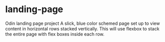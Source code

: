 # landing-page
Odin landing page project
A slick, blue color schemed page set up to view content in horizontal rows stacked vertically. 
This will use flexbox to stack the entire page with flex boxes inside each row. 